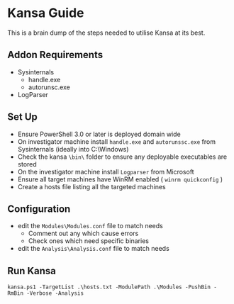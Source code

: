 # Kansa Guide
This is a brain dump of the steps needed to utilise Kansa at its best.

## Addon Requirements
* Sysinternals
    * handle.exe
    * autorunsc.exe
* LogParser

## Set Up
* Ensure PowerShell 3.0 or later is deployed domain wide
* On investigator machine install `handle.exe` and `autorunssc.exe` from Sysinternals (ideally into C:\Windows)
* Check the kansa `\bin\` folder to ensure any deployable executables are stored
* On the investigator machine install `Logparser` from Microsoft
* Ensure all target machines have WinRM enabled ( `winrm quickconfig` )
* Create a hosts file listing all the targeted machines

## Configuration
* edit the `Modules\Modules.conf` file to match needs
    * Comment out any which cause errors
    * Check ones which need specific binaries
* edit the `Analysis\Analysis.conf` file to match needs

## Run Kansa
`kansa.ps1 -TargetList .\hosts.txt -ModulePath .\Modules -PushBin -RmBin -Verbose -Analysis`

